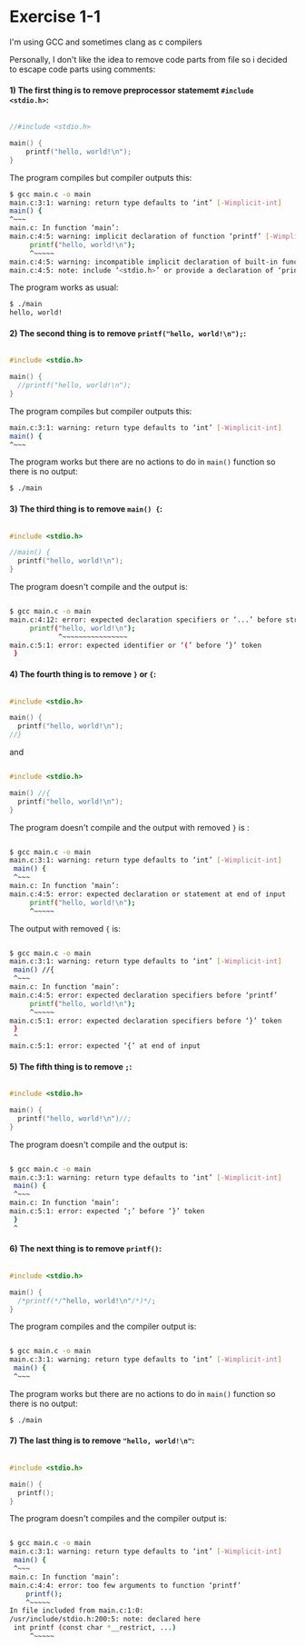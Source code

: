 # Exercise 1-1

I'm using GCC and sometimes clang as c compilers


Personally, I don't like the idea to remove code parts from file so i decided to escape code parts using comments:

#### 1) The first thing is to remove preprocessor statememt `#include <stdio.h>`:
```C

//#include <stdio.h>

main() {
    printf("hello, world!\n");
}
```

The program compiles but compiler outputs this:
```bash
$ gcc main.c -o main
main.c:3:1: warning: return type defaults to ‘int’ [-Wimplicit-int]
main() {
^~~~
main.c: In function ‘main’:
main.c:4:5: warning: implicit declaration of function ‘printf’ [-Wimplicit-function-declaration]
     printf("hello, world!\n");
     ^~~~~~
main.c:4:5: warning: incompatible implicit declaration of built-in function ‘printf’
main.c:4:5: note: include ‘<stdio.h>’ or provide a declaration of ‘printf’ 
```

The program works as usual:
```bash
$ ./main
hello, world!
```



#### 2) The second thing is to remove `printf("hello, world!\n");`:

```C

#include <stdio.h>

main() {
  //printf("hello, world!\n");
}
```

The program compiles but compiler outputs this:
```bash
main.c:3:1: warning: return type defaults to ‘int’ [-Wimplicit-int]
main() {
^~~~
```

The program works but there are no actions to do in `main()` function so there is no output:
```bash
$ ./main

```


#### 3) The third thing is to remove `main() {`:

```C

#include <stdio.h>

//main() {
  printf("hello, world!\n");
}
```

The program doesn't compile and the output is:
```bash

$ gcc main.c -o main
main.c:4:12: error: expected declaration specifiers or ‘...’ before string constant
     printf("hello, world!\n");
            ^~~~~~~~~~~~~~~~~
main.c:5:1: error: expected identifier or ‘(’ before ‘}’ token
 }
```

#### 4) The fourth thing is to remove `}` or `{`:

```C

#include <stdio.h>

main() {
  printf("hello, world!\n");
//}
```

and

```C

#include <stdio.h>

main() //{
  printf("hello, world!\n");
}
```

The program doesn't compile and the output with removed `}` is :
```bash

$ gcc main.c -o main
main.c:3:1: warning: return type defaults to ‘int’ [-Wimplicit-int]
 main() {
 ^~~~
main.c: In function ‘main’:
main.c:4:5: error: expected declaration or statement at end of input
     printf("hello, world!\n");
     ^~~~~~
```
The output with removed `{` is:
```bash

$ gcc main.c -o main
main.c:3:1: warning: return type defaults to ‘int’ [-Wimplicit-int]
 main() //{
 ^~~~
main.c: In function ‘main’:
main.c:4:5: error: expected declaration specifiers before ‘printf’
     printf("hello, world!\n");
     ^~~~~~
main.c:5:1: error: expected declaration specifiers before ‘}’ token
 }
 ^
main.c:5:1: error: expected ‘{’ at end of input
```


#### 5) The fifth thing is to remove `;`:

```C

#include <stdio.h>

main() {
  printf("hello, world!\n")//;
}
```

The program doesn't compile and the output is:
```bash

$ gcc main.c -o main
main.c:3:1: warning: return type defaults to ‘int’ [-Wimplicit-int]
 main() {
 ^~~~
main.c: In function ‘main’:
main.c:5:1: error: expected ‘;’ before ‘}’ token
 }
 ^
 ```
 
 #### 6) The next thing is to remove `printf()`:

```C

#include <stdio.h>

main() {
  /*printf(*/"hello, world!\n"/*)*/;
}
```

The program compiles and the compiler output is:
```bash

$ gcc main.c -o main
main.c:3:1: warning: return type defaults to ‘int’ [-Wimplicit-int]
 main() {
 ^~~~
 ```
 
 The program works but there are no actions to do in `main()` function so there is no output:
```bash
$ ./main

```

 #### 7) The last thing is to remove `"hello, world!\n"`:

```C

#include <stdio.h>

main() {
  printf();
}
```

The program doesn't compiles and the compiler output is:
```bash

$ gcc main.c -o main
main.c:3:1: warning: return type defaults to ‘int’ [-Wimplicit-int]
 main() {
 ^~~~
main.c: In function ‘main’:
main.c:4:4: error: too few arguments to function ‘printf’
    printf();
    ^~~~~~
In file included from main.c:1:0:
/usr/include/stdio.h:200:5: note: declared here
 int printf (const char *__restrict, ...)
     ^~~~~~
 ```
 


